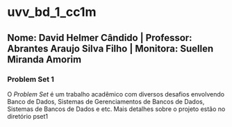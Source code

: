 # uvv_bd_1_cc1m
## Nome: David Helmer Cândido | Professor: Abrantes Araujo Silva Filho | Monitora: Suellen Miranda Amorim
### Problem Set 1
O _Problem Set_ é um trabalho acadêmico com diversos desafios envolvendo Banco de Dados, Sistemas de Gerenciamentos de Bancos de Dados, Sistemas de Bancos de Dados e etc. Mais detalhes sobre o projeto estão no diretório pset1
